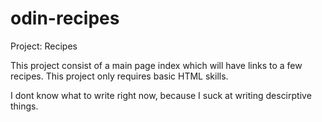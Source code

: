 # odin-recipes

Project: Recipes

This project consist of a main page index which will have links to a few
recipes. This project only requires basic HTML skills.

I dont know what to write right now, because I suck at writing descirptive
things.
